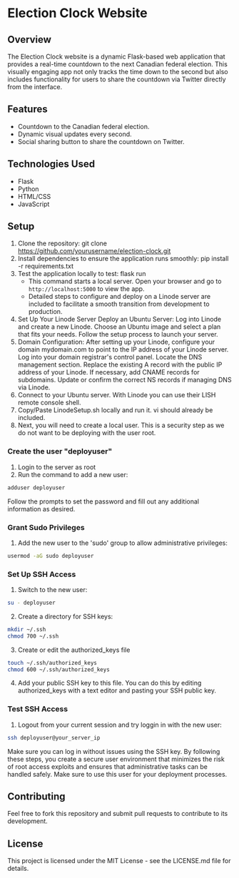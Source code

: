 # Election Clock Website

## Overview
The Election Clock website is a dynamic Flask-based web application that provides a real-time countdown to the next Canadian federal election. This visually engaging app not only tracks the time down to the second but also includes functionality for users to share the countdown via Twitter directly from the interface.

## Features
- Countdown to the Canadian federal election.
- Dynamic visual updates every second.
- Social sharing button to share the countdown on Twitter.

## Technologies Used
- Flask
- Python
- HTML/CSS
- JavaScript

## Setup
1. Clone the repository:
   git clone https://github.com/yourusername/election-clock.git
2. Install dependencies to ensure the application runs smoothly:
   pip install -r requirements.txt
3. Test the application locally to test:
   flask run
   - This command starts a local server. Open your browser and go to `http://localhost:5000` to view the app.
   - Detailed steps to configure and deploy on a Linode server are included to facilitate a smooth transition from development to production.
4. Set Up Your Linode Server
   Deploy an Ubuntu Server:
   Log into Linode and create a new Linode.
   Choose an Ubuntu image and select a plan that fits your needs.
   Follow the setup process to launch your server.
5. Domain Configuration:
   After setting up your Linode, configure your domain mydomain.com to point to the IP address of your Linode server.
   Log into your domain registrar's control panel.
   Locate the DNS management section.
   Replace the existing A record with the public IP address of your Linode.
   If necessary, add CNAME records for subdomains.
   Update or confirm the correct NS records if managing DNS via Linode.
6. Connect to your Ubuntu server. With Linode you can use their LISH remote console shell.
7. Copy/Paste LinodeSetup.sh locally and run it. vi should already be included.
8. Next, you will need to create a local user. This is a security step as we do not want to be deploying with the user root.
### Create the user "deployuser"
1. Login to the server as root
2. Run the command to add a new user:
```bash
adduser deployuser
```
   Follow the prompts to set the password and fill out any additional information as desired.
### Grant Sudo Privileges
1. Add the new user to the 'sudo' group to allow administrative privileges:
```bash
usermod -aG sudo deployuser
```
### Set Up SSH Access
1. Switch to the new user:
```bash
su - deployuser
```
2. Create a directory for SSH keys:
```bash
mkdir ~/.ssh
chmod 700 ~/.ssh
```
3. Create or edit the authorized_keys file
```bash
touch ~/.ssh/authorized_keys
chmod 600 ~/.ssh/authorized_keys
```
4. Add your public SSH key to this file. You can do this by editing authorized_keys with a text editor and pasting your SSH public key.
### Test SSH Access
1. Logout from your current session and try loggin in with the new user:
```bash
ssh deployuser@your_server_ip
```
Make sure you can log in without issues using the SSH key.
By following these steps, you create a secure user environment that minimizes the risk of root access exploits and ensures that administrative tasks can be handled safely. Make sure to use this user for your deployment processes.

## Contributing
Feel free to fork this repository and submit pull requests to contribute to its development.

## License
This project is licensed under the MIT License - see the LICENSE.md file for details.
